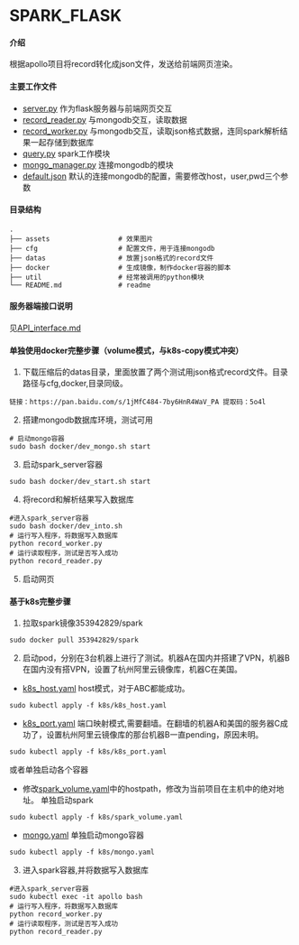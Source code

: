 # SPARK_FLASK

#### 介绍
根据apollo项目将record转化成json文件，发送给前端网页渲染。
<!-- ![效果图](assets/default.gif) -->

#### 主要工作文件

  * [server.py](server.py)  作为flask服务器与前端网页交互
  * [record_reader.py](record_reader.py) 与mongodb交互，读取数据
  * [record_worker.py](record_worker.py) 与mongodb交互，读取json格式数据，连同spark解析结果一起存储到数据库
  * [query.py](util/query.py)  spark工作模块
  * [mongo_manager.py](util/mongo_manager.py)  连接mongodb的模块
  * [default.json](cfg/default.json)  默认的连接mongodb的配置，需要修改host，user,pwd三个参数

#### 目录结构

    .
    ├── assets                 # 效果图片
    ├── cfg                    # 配置文件，用于连接mongodb
    ├── datas                  # 放置json格式的record文件
    ├── docker                 # 生成镜像，制作docker容器的脚本
    ├── util                   # 经常被调用的python模块
    └── README.md              # readme



#### 服务器端接口说明

见[API_interface.md](API_interface.md)




#### 单独使用docker完整步骤（volume模式，与k8s-copy模式冲突）

1. 下载压缩后的datas目录，里面放置了两个测试用json格式record文件。目录路径与cfg,docker,目录同级。
```
链接：https://pan.baidu.com/s/1jMfC484-7by6HnR4WaV_PA 提取码：5o4l
```
2. 搭建mongodb数据库环境，测试可用

```
# 启动mongo容器
sudo bash docker/dev_mongo.sh start
```

3. 启动spark_server容器
```
sudo bash docker/dev_start.sh start
```
4. 将record和解析结果写入数据库
```
#进入spark_server容器
sudo bash docker/dev_into.sh
# 运行写入程序，将数据写入数据库
python record_worker.py
# 运行读取程序，测试是否写入成功
python record_reader.py
```

5. 启动网页

#### 基于k8s完整步骤

1. 拉取spark镜像353942829/spark
```
sudo docker pull 353942829/spark
```

2. 启动pod，分别在3台机器上进行了测试。机器A在国内并搭建了VPN，机器B在国内没有搭VPN，设置了杭州阿里云镜像库，机器C在美国。

  * [k8s_host.yaml](k8s/k8s_host.yaml) host模式，对于ABC都能成功。
```
sudo kubectl apply -f k8s/k8s_host.yaml
```
  * [k8s_port.yaml](k8s/k8s_port.yaml) 端口映射模式,需要翻墙。在翻墙的机器A和美国的服务器C成功了，设置杭州阿里云镜像库的那台机器B一直pending，原因未明。
```
sudo kubectl apply -f k8s/k8s_port.yaml
```

或者单独启动各个容器
  * 修改[spark_volume.yaml](k8s/spark_volume.yaml)中的hostpath，修改为当前项目在主机中的绝对地址。 单独启动spark
```
sudo kubectl apply -f k8s/spark_volume.yaml
```
  * [mongo.yaml](k8s/mongo.yaml) 单独启动mongo容器
```
sudo kubectl apply -f k8s/mongo.yaml
```

3. 进入spark容器,并将数据写入数据库
```
#进入spark_server容器
sudo kubectl exec -it apollo bash
# 运行写入程序，将数据写入数据库
python record_worker.py
# 运行读取程序，测试是否写入成功
python record_reader.py


